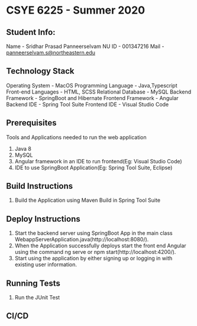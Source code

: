 # CSYE 6225 - Summer 2020

## Student Info:

Name - Sridhar Prasad Panneerselvam
NU ID - 001347216
Mail - panneerselvam.s@northeastern.edu


## Technology Stack
Operating System - MacOS
Programming Language - Java,Typescript
Front-end Languages - HTML, SCSS
Relational Database - MySQL
Backend Framework - SpringBoot and Hibernate
Frontend Framework - Angular 
Backend IDE - Spring Tool Suite
Frontend IDE - Visual Studio Code

## Prerequisites
Tools and Applications needed to run the web application
1. Java 8
2. MySQL
3. Angular framework in an IDE to run frontend(Eg: Visual Studio Code)
4. IDE to use SpringBoot Application(Eg: Spring Tool Suite, Eclipse)

## Build Instructions
1. Build the Application using Maven Build in Spring Tool Suite

## Deploy Instructions
1. Start the backend server using SpringBoot App in the main class WebappServerApplication.java(http://localhost:8080/).
2. When the Application successfully deploys start the front end Angular using the command ng serve or npm start(http://localhost:4200/).
3. Start using the application by either signing up or logging in with existing user information.


## Running Tests
1. Run the JUnit Test

## CI/CD



